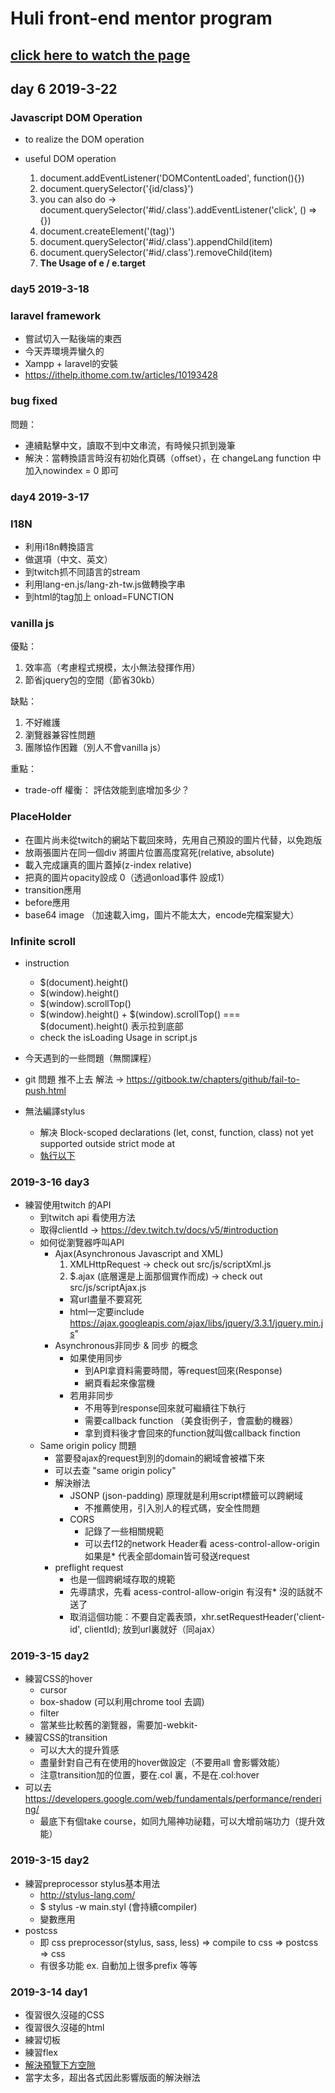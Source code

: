 # Huli front-end mentor program

## [click here to watch the page](https://jackersyu.github.io/front-end-learning/huli-1)



## day 6 2019-3-22

### Javascript DOM Operation  

- to realize the DOM operation 

- useful DOM operation
  1. document.addEventListener('DOMContentLoaded', function(){})
  2. document.querySelector('{id/class}')
  3. you can also do ->      document.querySelector('#id/.class').addEventListener('click', () => {})
  4. document.createElement('(tag)')
  5. document.querySelector('#id/.class').appendChild(item)
  6. document.querySelector('#id/.class').removeChild(item)
  7. **The Usage of e / e.target**


### day5 2019-3-18

### laravel framework

- 嘗試切入一點後端的東西
- 今天弄環境弄蠻久的
- Xampp + laravel的安裝
- https://ithelp.ithome.com.tw/articles/10193428
### bug fixed 

問題：

- 連續點擊中文，讀取不到中文串流，有時候只抓到幾筆
- 解決：當轉換語言時沒有初始化頁碼（offset），在 changeLang function 中加入nowindex = 0 即可


### day4 2019-3-17


### I18N

- 利用i18n轉換語言
- 做選項（中文、英文）
- 到twitch抓不同語言的stream
- 利用lang-en.js/lang-zh-tw.js做轉換字串
- 到html的tag加上 onload=FUNCTION


### vanilla js

優點：
1. 效率高（考慮程式規模，太小無法發揮作用）
2. 節省jquery包的空間（節省30kb）

缺點：
1. 不好維護
2. 瀏覽器兼容性問題
3. 團隊協作困難（別人不會vanilla js）

重點：

- trade-off 權衡： 評估效能到底增加多少？ 



### PlaceHolder

- 在圖片尚未從twitch的網站下載回來時，先用自己預設的圖片代替，以免跑版
- 放兩張圖片在同一個div 將圖片位置高度寫死(relative, absolute)
- 載入完成讓真的圖片蓋掉(z-index relative)
- 把真的圖片opacity設成 0（透過onload事件 設成1）
- transition應用
- before應用
- base64 image （加速載入img，圖片不能太大，encode完檔案變大）
  
### Infinite scroll

- instruction 
  - $(document).height()
  - $(window).height()
  - $(window).scrollTop()
  - $(window).height() + $(window).scrollTop() === $(document).height() 表示拉到底部
  - check the isLoading Usage in script.js


- 今天遇到的一些問題（無關課程）
- git 問題 推不上去 解法 -> https://gitbook.tw/chapters/github/fail-to-push.html 
- 無法編譯stylus
  - 解决 Block-scoped declarations (let, const, function, class) not yet supported outside strict mode at
  - [執行以下](https://blog.csdn.net/tianlongtc/article/details/80230761)

  
### 2019-3-16 day3

- 練習使用twitch 的API
  - 到twitch api 看使用方法
  - 取得clientId -> https://dev.twitch.tv/docs/v5/#introduction
  - 如何從瀏覽器呼叫API
    - Ajax(Asynchronous Javascript and XML)
      1. XMLHttpRequest  -> check out src/js/scriptXml.js
      2. $.ajax (底層還是上面那個實作而成) -> check out src/js/scriptAjax.js
        - 寫url盡量不要寫死
        - html一定要include https://ajax.googleapis.com/ajax/libs/jquery/3.3.1/jquery.min.js"
    - Asynchronous非同步 & 同步 的概念
      - 如果使用同步
        - 到API拿資料需要時間，等request回來(Response)
        - 網頁看起來像當機
      - 若用非同步
        - 不用等到response回來就可繼續往下執行
        - 需要callback function （美食街例子，會震動的機器）
        - 拿到資料後才會回來的function就叫做callback finction
  - Same origin policy 問題
    - 當要發ajax的request到別的domain的網域會被襠下來
    - 可以去查 "same origin policy"
    - 解決辦法
      - JSONP (json-padding) 原理就是利用script標籤可以跨網域
        - 不推薦使用，引入別人的程式碼，安全性問題
      - CORS
        - 記錄了一些相關規範
        - 可以去f12的network Header看 acess-control-allow-origin 如果是* 代表全部domain皆可發送request
    - preflight request
      - 也是一個跨網域存取的規範
      - 先導請求，先看 acess-control-allow-origin 有沒有* 沒的話就不送了
      - 取消這個功能：不要自定義表頭，xhr.setRequestHeader('client-id', clientId); 放到url裏就好（同ajax）



### 2019-3-15 day2

- 練習CSS的hover
  - cursor
  - box-shadow (可以利用chrome tool 去調)
  - filter
  - 當某些比較舊的瀏覽器，需要加-webkit-
- 練習CSS的transition
  - 可以大大的提升質感
  - 盡量針對自己有在使用的hover做設定（不要用all 會影響效能）
  - 注意transition加的位置，要在.col 裏，不是在.col:hover
- 可以去 https://developers.google.com/web/fundamentals/performance/rendering/ 
  - 最底下有個take course，如同九陽神功祕籍，可以大增前端功力（提升效能）

### 2019-3-15 day2

- 練習preprocessor stylus基本用法
  - http://stylus-lang.com/
  - $ stylus -w main.styl (會持續compiler)
  - 變數應用
- postcss
  - 即 css preprocessor(stylus, sass, less) => compile to css => postcss => css
  - 有很多功能 ex. 自動加上很多prefix 等等


### 2019-3-14 day1

- 復習很久沒碰的CSS
- 復習很久沒碰的html
- 練習切板
- 練習flex
- [解決預覽下方空隙](https://www.cnblogs.com/JoannaQ/archive/2013/03/16/2962443.html)
- 當字太多，超出各式因此影響版面的解決辦法
  



